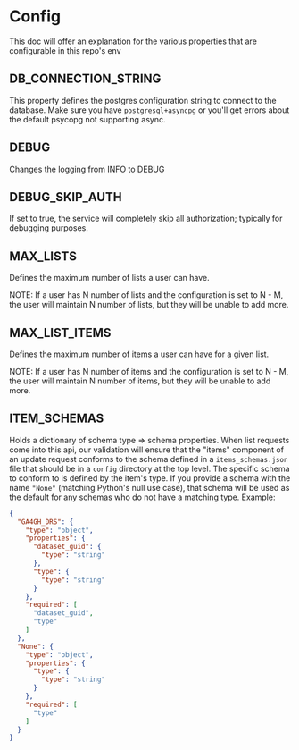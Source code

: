 # Config

This doc will offer an explanation for the various properties that are 
configurable in this repo's env

## DB_CONNECTION_STRING

This property defines the postgres configuration string to connect to the database. 
Make sure you have `postgresql+asyncpg` or you'll get errors about the default psycopg 
not supporting async.

## DEBUG

Changes the logging from INFO to DEBUG

## DEBUG_SKIP_AUTH

If set to true, the service will completely skip all authorization; typically for debugging 
purposes. 

## MAX_LISTS

Defines the maximum number of lists a user can have. 

NOTE: If a user has N number of lists and the configuration is set to N - M, the user
will maintain N number of lists, but they will be unable to add more.

## MAX_LIST_ITEMS

Defines the maximum number of items a user can have for a given list. 

NOTE: If a user has N number of items and the configuration is set to N - M, the user
will maintain N number of items, but they will be unable to add more.

## ITEM_SCHEMAS

Holds a dictionary of schema type => schema properties. When list requests come 
into this api, our validation will ensure that the "items" component of an 
update request conforms to the schema defined in a `items_schemas.json` file that
should be in a `config` directory at the top level. The specific schema
to conform to is defined by the item's type. If you provide a schema with 
the name `"None"` (matching Python's null use case), that schema will be used
as the default for any schemas who do not have a matching type.
Example: 
```json
{
  "GA4GH_DRS": {
    "type": "object",
    "properties": {
      "dataset_guid": {
        "type": "string"
      },
      "type": {
        "type": "string"
      }
    },
    "required": [
      "dataset_guid",
      "type"
    ]
  },
  "None": {
    "type": "object",
    "properties": {
      "type": {
        "type": "string"
      }
    },
    "required": [
      "type"
    ]
  }
}
```